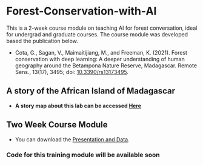 # Forest-Conservation-with-AI #
This is a 2-week course module on teaching AI for forest conversation, ideal for undergrad and graduate courses. The course module was developed based the publication below. 

   - Cota, G., Sagan, V., Maimaitijiang, M., and Freeman, K. (2021). Forest conservation with deep learning: A deeper understanding of human geography around the Betampona Nature Reserve, Madagascar.  Remote Sens., 13(17), 3495; doi: [10.3390/rs13173495](https://doi.org/10.3390/rs13173495).


## A story of the African Island of Madagascar ##

  - **A story map about this lab can be accessed [Here](https://storymaps.arcgis.com/stories/1d494c409f1e4ee99dc7133d27ab957a)**


## Two Week Course Module ##
  - You can download the [Presentation and Data](https://drive.google.com/drive/folders/1AvJ5sL-pTz6B_Cc4B2KZIQacbrp8A3p3?usp=sharing).


### Code for this training module will be available soon

